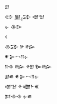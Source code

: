 <div class='block'>
<div class='line'>𒇻</div>
<div class='line'>𒌌 𒅅𒁉 𒌝𒈠</div>
<div class='line'>𒉡 𒆠𒄿</div>
<div class='line'>𒌋</div>
<div class='line'>𒊮𒁉 𒃻 𒈗</div>
<div class='line'>𒀭𒉌𒁁𒀀𒉡</div>
<div class='line'>𒀀𒈾 𒈗 𒅇 𒌉𒈗</div>
<div class='line'>𒋗𒌑 𒀭𒉌𒁁𒀀𒉡</div>
<div class='line'>𒌝𒈠 𒅆𒁾𒈨𒌍</div>
<div class='line'>𒁕𒈾𒈾 𒉡𒌑</div>
</div>